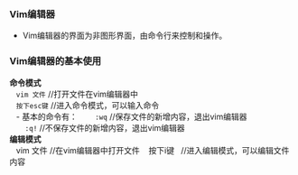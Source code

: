  ### Vim编辑器
  - Vim编辑器的界面为非图形界面，由命令行来控制和操作。
  
### Vim编辑器的基本使用
 **命令模式**
 <br/>
    `vim 文件`  //打开文件在vim编辑器中<br/>
    `按下esc键`  //进入命令模式，可以输入命令<br/>
    - 基本的命令有：
        `:wq` //保存文件的新增内容，退出vim编辑器<br/>
        `:q!` //不保存文件的新增内容，退出vim编辑器<br/>
 **编辑模式**
   <br/>
    vim 文件  //在vim编辑器中打开文件
    按下i键   //进入编辑模式，可以编辑文件内容
